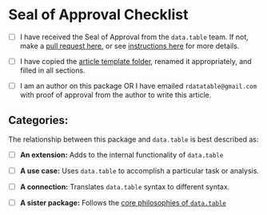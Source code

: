 # Seal of Approval Checklist

- [ ] I have received the Seal of Approval from the `data.table` team.  If not, make a [pull request here](), or see [instructions here]() for more details.

- [ ] I have copied the [article template folder](), renamed it appropriately, and filled in all sections.

- [ ] I am an author on this package OR I have emailed `rdatatable@gmail.com` with proof of approval from the author to write this article.


## Categories:

The relationship between this package and `data.table` is best described as:

- [ ] **An extension:** Adds to the internal functionality of `data.table`

- [ ] **A use case:** Uses `data.table` to accomplish a particular task or analysis.

- [ ] **A connection:** Translates `data.table` syntax to different syntax.

- [ ] **A sister package:** Follows the [core philosophies of `data.table`]()


